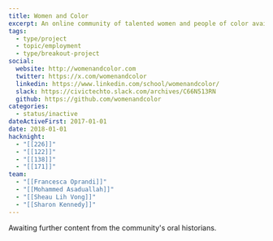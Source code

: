 ```yaml
---
title: Women and Color
excerpt: An online community of talented women and people of color available for speaking opportunities at tech-related events.
tags:
  - type/project
  - topic/employment
  - type/breakout-project
social:
  website: http://womenandcolor.com
  twitter: https://x.com/womenandcolor
  linkedin: https://www.linkedin.com/school/womenandcolor/
  slack: https://civictechto.slack.com/archives/C66N513RN
  github: https://github.com/womenandcolor
categories:
  - status/inactive
dateActiveFirst: 2017-01-01
date: 2018-01-01
hacknight:
  - "[[226]]"
  - "[[122]]"
  - "[[138]]"
  - "[[171]]"
team:
  - "[[Francesca Oprandi]]"
  - "[[Mohammed Asaduallah]]"
  - "[[Sheau Lih Vong]]"
  - "[[Sharon Kennedy]]"
---
```

Awaiting further content from the community's oral historians.